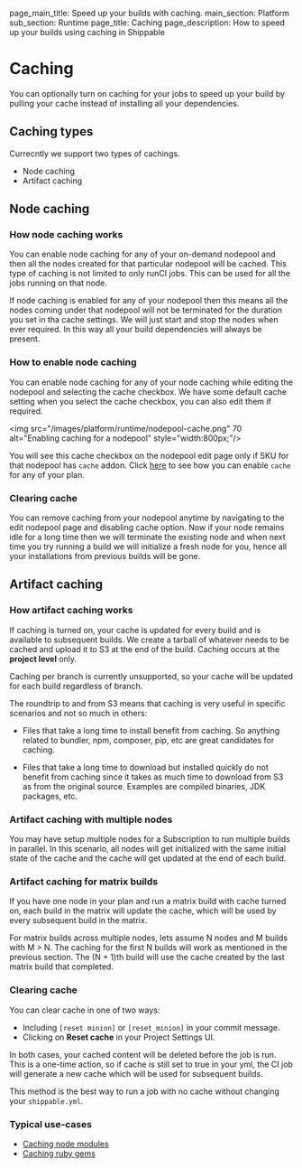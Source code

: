 page_main_title: Speed up your builds with caching.
main_section: Platform
sub_section: Runtime
page_title: Caching
page_description: How to speed up your builds using caching in Shippable

# Caching

You can optionally turn on caching for your jobs to speed up your build by pulling your cache instead of installing all your dependencies.

## Caching types
Currecntly we support two types of cachings.

* Node caching
* Artifact caching 

## Node caching

### How node caching works

You can enable node caching for any of your on-demand nodepool and then all the nodes created for that particular nodepool will be cached. This type of caching is not limited to only runCI jobs. This can be used for all the jobs running on that node.

If node caching is enabled for any of your nodepool then this means all the nodes coming under that nodepool will not be terminated for the duration you set in tha cache settings. We will just start and stop the nodes when ever required. In this way all your build dependencies will always be present.

### How to enable node caching

You can enable node caching for any of your node caching while editing the nodepool and selecting the cache checkbox. We have some default cache setting when you select the cache checkbox, you can also edit them if required. 

<img src="/images/platform/runtime/nodepool-cache.png"
   70  alt="Enabling caching for a nodepool" style="width:800px;"/>

You will see this cache checkbox on the nodepool edit page only if SKU for that nodepool has `cache` addon. Click [here](/platform/management/subscription/billing/) to see how you can enable `cache` for any of your plan.

### Clearing cache
You can remove caching from your nodepool anytime by navigating to the edit nodepool page and disabling cache option. Now if your node remains idle for a long time then we will terminate the existing node and when next time you try running a build we will initialize a fresh node for you, hence all your installations from previous builds will be gone.


## Artifact caching

### How artifact caching works

If caching is turned on, your cache is updated for every build and is available to subsequent builds. We create a tarball of whatever needs to be cached and upload it to S3 at the end of the build. Caching occurs at the **project level** only.

Caching per branch is currently unsupported, so your cache will be updated for each build regardless of branch.

The roundtrip to and from S3 means that caching is very useful in specific scenarios and not so much in others:

* Files that take a long time to install benefit from caching. So anything related to bundler, npm, composer, pip, etc are great candidates for caching.

* Files that take a long time to download but installed quickly do not benefit from caching since it takes as much time to download from S3 as from the original source. Examples are compiled binaries, JDK packages, etc.

### Artifact caching with multiple nodes

You may have setup multiple nodes for a Subscription to run multiple builds in parallel. In this scenario, all nodes will get initialized with the same initial state of the cache and the cache will get updated at the end of each build.

### Artifact caching for matrix builds

If you have one node in your plan and run a matrix build with cache turned on, each build in the matrix will update the cache, which will be used by every subsequent build in the matrix.

For matrix builds across multiple nodes, lets assume N nodes and M builds with M > N. The caching for the first N builds will work as mentioned in the previous section. The (N + 1)th build will use the cache created by the last matrix build that completed.

### Clearing cache

You can clear cache in one of two ways:

*  Including ``[reset minion]`` or ``[reset_minion]`` in your commit message.
*  Clicking on **Reset cache** in your Project Settings UI.

In both cases, your cached content will be deleted before the job is run. This is a one-time action, so if cache is still set to true in your yml, the CI job will generate a new cache which will be used for subsequent builds.

This method is the best way to run a job with no cache without changing your `shippable.yml`.

### Typical use-cases

* [Caching node modules](/ci/caching/#1-caching-node-modules)
* [Caching ruby gems](/ci/caching/#2-caching-ruby-gems)

